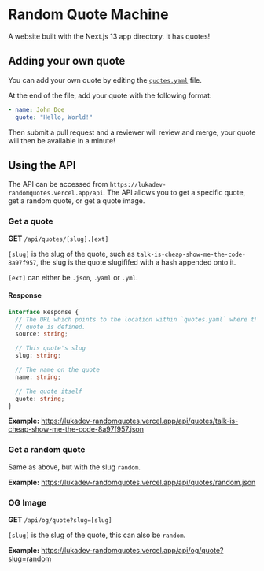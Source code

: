 # Random Quote Machine

A website built with the Next.js 13 app directory. It has quotes!

## Adding your own quote

You can add your own quote by editing the [`quotes.yaml`](https://github.com/lukadev-0/random-quote-machine/blob/main/data/quotes.yaml)
file.

At the end of the file, add your quote with the following format:

```yaml
- name: John Doe
  quote: "Hello, World!"
```

Then submit a pull request and a reviewer will review and merge, your quote will then be available
in a minute!

## Using the API

The API can be accessed from `https://lukadev-randomquotes.vercel.app/api`.
The API allows you to get a specific quote, get a random quote, or get a
quote image.

### Get a quote

**GET** `/api/quotes/[slug].[ext]`

`[slug]` is the slug of the quote, such as `talk-is-cheap-show-me-the-code-8a97f957`, the slug
is the quote slugififed with a hash appended onto it.

`[ext]` can either be `.json`, `.yaml` or `.yml`.

#### Response

```ts
interface Response {
  // The URL which points to the location within `quotes.yaml` where this
  // quote is defined.
  source: string;

  // This quote's slug
  slug: string;

  // The name on the quote
  name: string;

  // The quote itself
  quote: string;
}
```

**Example:** https://lukadev-randomquotes.vercel.app/api/quotes/talk-is-cheap-show-me-the-code-8a97f957.json

### Get a random quote

Same as above, but with the slug `random`.

**Example:** https://lukadev-randomquotes.vercel.app/api/quotes/random.json

### OG Image

**GET** `/api/og/quote?slug=[slug]`

`[slug]` is the slug of the quote, this can also be `random`.

**Example:** https://lukadev-randomquotes.vercel.app/api/og/quote?slug=random
